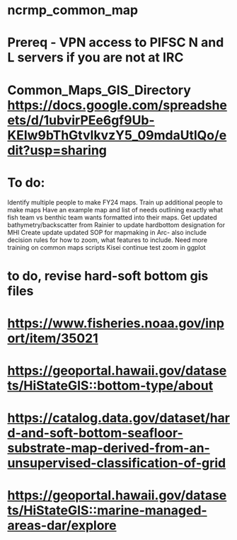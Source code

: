 # ncrmp_common_map
# Prereq - VPN access to PIFSC N and L servers if you are not at IRC
# Common_Maps_GIS_Directory https://docs.google.com/spreadsheets/d/1ubvirPEe6gf9Ub-KEIw9bThGtvlkvzY5_09mdaUtlQo/edit?usp=sharing
# To do: 
Identify multiple people to make FY24 maps. Train up additional people to make maps 
Have an example map and list of needs outlining exactly what fish team vs benthic team wants formatted into their maps. 
Get updated bathymetry/backscatter from Rainier to update hardbottom designation for MHI
Create update updated SOP for mapmaking in Arc- also include decision rules for how to zoom, what features to include. 
Need more training on common maps scripts
Kisei continue test zoom in ggplot 

# to do, revise hard-soft bottom gis files
# https://www.fisheries.noaa.gov/inport/item/35021
# https://geoportal.hawaii.gov/datasets/HiStateGIS::bottom-type/about
# https://catalog.data.gov/dataset/hard-and-soft-bottom-seafloor-substrate-map-derived-from-an-unsupervised-classification-of-grid
# https://geoportal.hawaii.gov/datasets/HiStateGIS::marine-managed-areas-dar/explore
